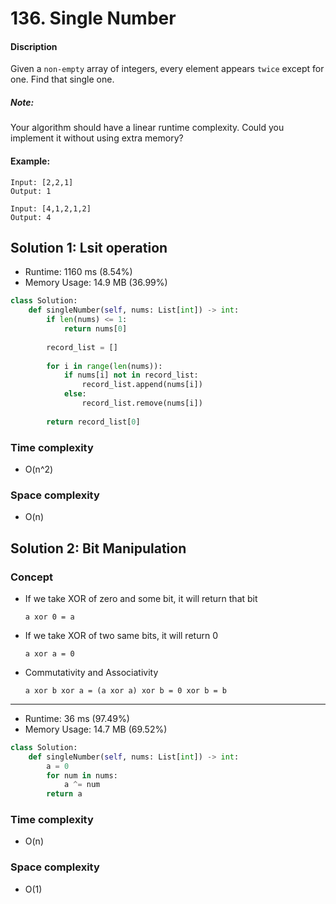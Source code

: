 # 136. Single Number

#### Discription

Given a `non-empty` array of integers, every element appears `twice` except for one. 
Find that single one.

##### Note:

Your algorithm should have a linear runtime complexity. 
Could you implement it without using extra memory?

#### Example:

```
Input: [2,2,1]
Output: 1

Input: [4,1,2,1,2]
Output: 4
```

## Solution 1: Lsit operation

- Runtime: 1160 ms (8.54%)
- Memory Usage: 14.9 MB (36.99%)

```python
class Solution:
    def singleNumber(self, nums: List[int]) -> int:
        if len(nums) <= 1:
            return nums[0]
        
        record_list = []
        
        for i in range(len(nums)):
            if nums[i] not in record_list:
                record_list.append(nums[i])
            else:
                record_list.remove(nums[i])
                
        return record_list[0]
```

### Time complexity

- O(n^2)

### Space complexity

- O(n)

## Solution 2: Bit Manipulation

### Concept

- If we take XOR of zero and some bit, it will return that bit

    ```
    a xor 0 = a
    ```

- If we take XOR of two same bits, it will return 0

    ```
    a xor a = 0
    ```
- Commutativity and Associativity

    ```
    a xor b xor a = (a xor a) xor b = 0 xor b = b
    ```
---
- Runtime: 36 ms (97.49%)
- Memory Usage: 14.7 MB (69.52%)

```python
class Solution:
    def singleNumber(self, nums: List[int]) -> int:
        a = 0
        for num in nums:
            a ^= num
        return a
```

### Time complexity

- O(n)

### Space complexity

- O(1)
